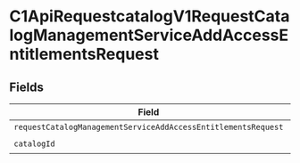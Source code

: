 # C1ApiRequestcatalogV1RequestCatalogManagementServiceAddAccessEntitlementsRequest


## Fields

| Field                                                                                                                                                           | Type                                                                                                                                                            | Required                                                                                                                                                        | Description                                                                                                                                                     |
| --------------------------------------------------------------------------------------------------------------------------------------------------------------- | --------------------------------------------------------------------------------------------------------------------------------------------------------------- | --------------------------------------------------------------------------------------------------------------------------------------------------------------- | --------------------------------------------------------------------------------------------------------------------------------------------------------------- |
| `requestCatalogManagementServiceAddAccessEntitlementsRequest`                                                                                                   | [shared.RequestCatalogManagementServiceAddAccessEntitlementsRequest](../../../sdk/models/shared/requestcatalogmanagementserviceaddaccessentitlementsrequest.md) | :heavy_minus_sign:                                                                                                                                              | N/A                                                                                                                                                             |
| `catalogId`                                                                                                                                                     | *string*                                                                                                                                                        | :heavy_check_mark:                                                                                                                                              | N/A                                                                                                                                                             |